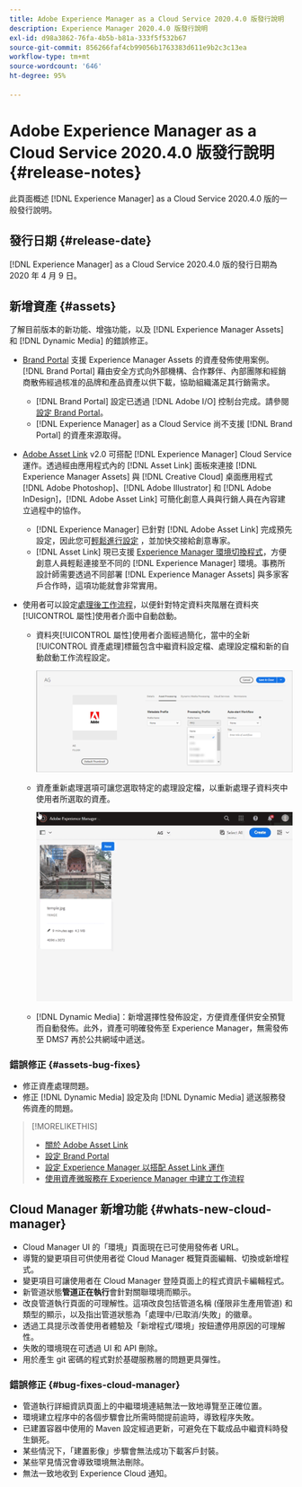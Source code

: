 ```yaml
---
title: Adobe Experience Manager as a Cloud Service 2020.4.0 版發行說明
description: Experience Manager 2020.4.0 版發行說明
exl-id: d98a3862-76fa-4b5b-b81a-333f5f532b67
source-git-commit: 856266faf4cb99056b1763383d611e9b2c3c13ea
workflow-type: tm+mt
source-wordcount: '646'
ht-degree: 95%

---
```


# Adobe Experience Manager as a Cloud Service 2020.4.0 版發行說明 {#release-notes}

此頁面概述 [!DNL Experience Manager] as a Cloud Service 2020.4.0 版的一般發行說明。

## 發行日期 {#release-date}

[!DNL Experience Manager] as a Cloud Service 2020.4.0 版的發行日期為 2020 年 4 月 9 日。

## 新增資產 {#assets}

了解目前版本的新功能、增強功能，以及 [!DNL Experience Manager Assets] 和 [!DNL Dynamic Media] 的錯誤修正。

* [Brand Portal](https://experienceleague.adobe.com/docs/experience-manager-brand-portal/using/home.html) 支援 Experience Manager Assets 的資產發佈使用案例。[!DNL Brand Portal] 藉由安全方式向外部機構、合作夥伴、內部團隊和經銷商散佈經過核准的品牌和產品資產以供下載，協助組織滿足其行銷需求。
   * [!DNL Brand Portal] 設定已透過 [!DNL Adobe I/O] 控制台完成。請參閱[設定 Brand Portal](https://experienceleague.adobe.com/docs/experience-manager-brand-portal/using/publish/configure-aem-assets-with-brand-portal.html)。
   * [!DNL Experience Manager] as a Cloud Service 尚不支援 [!DNL Brand Portal] 的資產來源取得。

* [Adobe Asset Link](https://helpx.adobe.com/tw/enterprise/using/adobe-asset-link.html) v2.0 可搭配 [!DNL Experience Manager] Cloud Service 運作。透過經由應用程式內的 [!DNL Asset Link] 面板來連接 [!DNL Experience Manager Assets] 與 [!DNL Creative Cloud] 桌面應用程式 [!DNL Adobe Photoshop]、[!DNL Adobe Illustrator] 和 [!DNL Adobe InDesign]，[!DNL Adobe Asset Link] 可簡化創意人員與行銷人員在內容建立過程中的協作。
   * [!DNL Experience Manager] 已針對 [!DNL Adobe Asset Link] 完成預先設定，因此您可[輕鬆進行設定](https://helpx.adobe.com/tw/enterprise/using/configure-aem-assets-for-asset-link.html) ，並加快交接給創意專家。
   * [!DNL Asset Link] 現已支援 [Experience Manager 環境切換程式](https://helpx.adobe.com/tw/enterprise/using/manage-assets-using-adobe-asset-link.html#UseAdobeAssetLink)，方便創意人員輕鬆連接至不同的 [!DNL Experience Manager] 環境。事務所設計師需要透過不同部署 [!DNL Experience Manager Assets] 與多家客戶合作時，這項功能就會非常實用。

* 使用者可以設定[處理後工作流程](/help/assets/asset-microservices-configure-and-use.md#post-processing-workflows)，以便針對特定資料夾階層在資料夾[!UICONTROL 屬性]使用者介面中自動啟動。
   * 資料夾[!UICONTROL 屬性]使用者介面經過簡化，當中的全新[!UICONTROL 資產處理]標籤包含中繼資料設定檔、處理設定檔和新的自動啟動工作流程設定。

      ![處理設定檔可輕鬆套用至資料夾，所有上傳至資料夾的資產都可使用這些設定檔來處理](/help/assets/assets/asset-processing-folder-properties.png)

   * 資產重新處理選項可讓您選取特定的處理設定檔，以重新處理子資料夾中使用者所選取的資產。

      ![使用特定處理設定檔重新處理選取的資產](/help/assets/assets/fpo-existing-asset-reprocess.gif)

   * [!DNL Dynamic Media]：新增選擇性發佈設定，方便資產僅供安全預覽而自動發佈。此外，資產可明確發佈至 Experience Manager，無需發佈至 DMS7 再於公共網域中遞送。

### 錯誤修正 {#assets-bug-fixes}

* 修正資產處理問題。
* 修正 [!DNL Dynamic Media] 設定及向 [!DNL Dynamic Media] 遞送服務發佈資產的問題。

>[!MORELIKETHIS]
>
>* [關於 Adobe Asset Link](https://www.adobe.com/tw/creativecloud/business/enterprise/adobe-asset-link.html)
>* [設定 Brand Portal](https://experienceleague.adobe.com/docs/experience-manager-brand-portal/using/publish/configure-aem-assets-with-brand-portal.html)
>* [設定 Experience Manager 以搭配 Asset Link 運作](https://helpx.adobe.com/enterprise/using/configure-aem-assets-for-asset-link.html)
>* [使用資產微服務在 Experience Manager 中建立工作流程](https://experienceleague.adobe.com/docs/experience-manager-cloud-service/assets/manage/asset-microservices-configure-and-use.html#post-processing-workflows)


## Cloud Manager 新增功能 {#whats-new-cloud-manager}

* Cloud Manager UI 的「環境」頁面現在已可使用發佈者 URL。
* 導覽的變更項目可供使用者從 Cloud Manager 概覽頁面編輯、切換或新增程式。
* 變更項目可讓使用者在 Cloud Manager 登陸頁面上的程式資訊卡編輯程式。
* 新管道狀態&#x200B;**管道正在執行**&#x200B;會針對關聯環境而顯示。
* 改良管道執行頁面的可理解性。這項改良包括管道名稱 (僅限非生產用管道) 和類型的顯示，以及指出管道狀態為「處理中/已取消/失敗」的徽章。
* 透過工具提示改善使用者體驗及「新增程式/環境」按鈕遭停用原因的可理解性。
* 失敗的環境現在可透過 UI 和 API 刪除。
* 用於產生 git 密碼的程式對於基礎服務層的問題更具彈性。

### 錯誤修正 {#bug-fixes-cloud-manager}

* 管道執行詳細資訊頁面上的中繼環境連結無法一致地導覽至正確位置。
* 環境建立程序中的各個步驟會比所需時間提前逾時，導致程序失敗。
* 已建置容器中使用的 Maven 設定經過更新，可避免在下載成品中繼資料時發生鎖死。
* 某些情況下，「建置影像」步驟會無法成功下載客戶封裝。
* 某些罕見情況會導致環境無法刪除。
* 無法一致地收到 Experience Cloud 通知。

